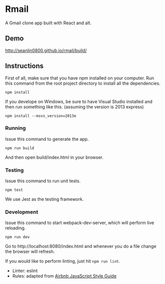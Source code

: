 # Rmail
A Gmail clone app built with React and alt.

## Demo
http://seanlin0800.github.io/rmail/build/

## Instructions
First of all, make sure that you have npm installed on your computer. Run this command from the root project directory to install all the dependencies.
```
npm install 
```

If you develope on Windows, be sure to have Visual Studio installed and then run something like this. (assuming the version is 2013 express)
```
npm install --msvs_version=2013e
```

### Running
Issue this command to generate the app.
```
npm run build
```
And then open build/index.html in your browser.

### Testing
Issue this command to run unit tests.
```
npm test
```
We use Jest as the testing framework.

### Development
Issue this command to start webpack-dev-server, which will perform live reloading.
```
npm run dev
```
Go to http://localhost:8080/index.html and whenever you do a file change the browser will refresh.

If you would like to perform linting, just hit `npm run lint`.
 - Linter: eslint
 - Rules: adapted from [Airbnb JavaScript Style Guide](https://github.com/airbnb/javascript)
